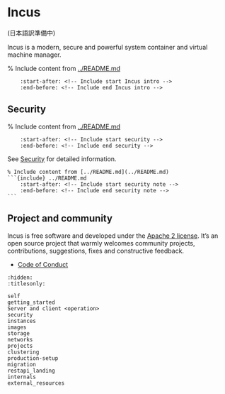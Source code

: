 # Incus

(日本語訳準備中)

Incus is a modern, secure and powerful system container and virtual machine manager.

% Include content from [../README.md](../README.md)
```{include} ../README.md
    :start-after: <!-- Include start Incus intro -->
    :end-before: <!-- Include end Incus intro -->
```

## Security

% Include content from [../README.md](../README.md)
```{include} ../README.md
    :start-after: <!-- Include start security -->
    :end-before: <!-- Include end security -->
```

See [Security](security.md) for detailed information.

````{important}
% Include content from [../README.md](../README.md)
```{include} ../README.md
    :start-after: <!-- Include start security note -->
    :end-before: <!-- Include end security note -->
```
````

## Project and community

Incus is free software and developed under the [Apache 2 license](https://www.apache.org/licenses/LICENSE-2.0).
It’s an open source project that warmly welcomes community projects, contributions, suggestions, fixes and constructive feedback.

- [Code of Conduct](https://github.com/canonical/lxd/blob/main/CODE_OF_CONDUCT.md)

```{toctree}
:hidden:
:titlesonly:

self
getting_started
Server and client <operation>
security
instances
images
storage
networks
projects
clustering
production-setup
migration
restapi_landing
internals
external_resources
```
